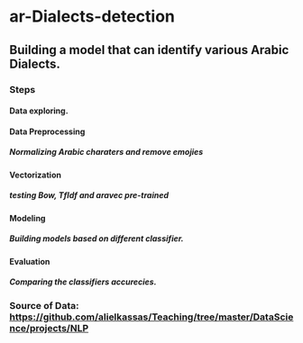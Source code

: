 # ar-Dialects-detection

## Building a model that can identify various Arabic Dialects.

### Steps
#### Data exploring.
#### Data Preprocessing
#####   Normalizing Arabic charaters and remove emojies
#### Vectorization
#####   testing Bow, TfIdf and aravec pre-trained
#### Modeling
#####   Building models based on different classifier.
#### Evaluation 
#####   Comparing the classifiers accurecies.


### Source of Data: https://github.com/alielkassas/Teaching/tree/master/DataScience/projects/NLP
